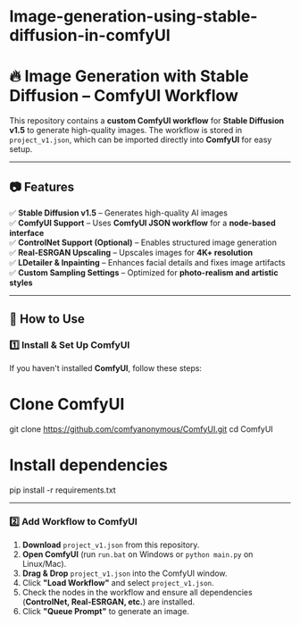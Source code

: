 # Image-generation-using-stable-diffusion-in-comfyUI
# 🔥 Image Generation with Stable Diffusion – ComfyUI Workflow  

This repository contains a **custom ComfyUI workflow** for **Stable Diffusion v1.5** to generate high-quality images. The workflow is stored in `project_v1.json`, which can be imported directly into **ComfyUI** for easy setup.  

---

## **📷 Features**
✅ **Stable Diffusion v1.5** – Generates high-quality AI images  
✅ **ComfyUI Support** – Uses **ComfyUI JSON workflow** for a **node-based interface**  
✅ **ControlNet Support (Optional)** – Enables structured image generation  
✅ **Real-ESRGAN Upscaling** – Upscales images for **4K+ resolution**  
✅ **LDetailer & Inpainting** – Enhances facial details and fixes image artifacts  
✅ **Custom Sampling Settings** – Optimized for **photo-realism and artistic styles**  

---

## **🚀 How to Use**
### **1️⃣ Install & Set Up ComfyUI**
If you haven't installed **ComfyUI**, follow these steps:  

# Clone ComfyUI
git clone https://github.com/comfyanonymous/ComfyUI.git
cd ComfyUI

# Install dependencies
pip install -r requirements.txt

---

### 2️⃣ Add Workflow to ComfyUI  

1. **Download** `project_v1.json` from this repository.  
2. **Open ComfyUI** (run `run.bat` on Windows or `python main.py` on Linux/Mac).  
3. **Drag & Drop** `project_v1.json` into the ComfyUI window.  
4. Click **"Load Workflow"** and select `project_v1.json`.  
5. Check the nodes in the workflow and ensure all dependencies (**ControlNet, Real-ESRGAN, etc.**) are installed.  
6. Click **"Queue Prompt"** to generate an image.

```bash
